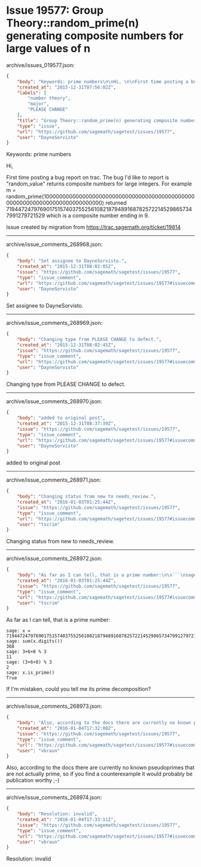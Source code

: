 # Issue 19577: Group Theory::random_prime(n) generating composite numbers for large values of n

archive/issues_019577.json:
```json
{
    "body": "Keywords: prime numbers\n\nHi, \n\nFirst time posting a bug report on trac. The bug I'd like to report is \"random_value\" returns composite numbers for large integers. For example  m = random_prime(100000000000000000000000000000000000000000000000000000000000000000000000000)\nreturned \n71944724797690175157403755256108218794891687825722145298657347991279721529\nwhich is a composite number ending in 9.\n\nIssue created by migration from https://trac.sagemath.org/ticket/19814\n\n",
    "created_at": "2015-12-31T07:56:02Z",
    "labels": [
        "number theory",
        "major",
        "PLEASE CHANGE"
    ],
    "title": "Group Theory::random_prime(n) generating composite numbers for large values of n",
    "type": "issue",
    "url": "https://github.com/sagemath/sagetest/issues/19577",
    "user": "DayneSorvisto"
}
```
Keywords: prime numbers

Hi, 

First time posting a bug report on trac. The bug I'd like to report is "random_value" returns composite numbers for large integers. For example  m = random_prime(100000000000000000000000000000000000000000000000000000000000000000000000000)
returned 
71944724797690175157403755256108218794891687825722145298657347991279721529
which is a composite number ending in 9.

Issue created by migration from https://trac.sagemath.org/ticket/19814





---

archive/issue_comments_268968.json:
```json
{
    "body": "Set assignee to DayneSorvisto.",
    "created_at": "2015-12-31T08:02:05Z",
    "issue": "https://github.com/sagemath/sagetest/issues/19577",
    "type": "issue_comment",
    "url": "https://github.com/sagemath/sagetest/issues/19577#issuecomment-268968",
    "user": "DayneSorvisto"
}
```

Set assignee to DayneSorvisto.



---

archive/issue_comments_268969.json:
```json
{
    "body": "Changing type from PLEASE CHANGE to defect.",
    "created_at": "2015-12-31T08:02:45Z",
    "issue": "https://github.com/sagemath/sagetest/issues/19577",
    "type": "issue_comment",
    "url": "https://github.com/sagemath/sagetest/issues/19577#issuecomment-268969",
    "user": "DayneSorvisto"
}
```

Changing type from PLEASE CHANGE to defect.



---

archive/issue_comments_268970.json:
```json
{
    "body": "added to original post",
    "created_at": "2015-12-31T08:37:39Z",
    "issue": "https://github.com/sagemath/sagetest/issues/19577",
    "type": "issue_comment",
    "url": "https://github.com/sagemath/sagetest/issues/19577#issuecomment-268970",
    "user": "DayneSorvisto"
}
```

added to original post



---

archive/issue_comments_268971.json:
```json
{
    "body": "Changing status from new to needs_review.",
    "created_at": "2016-01-03T01:25:44Z",
    "issue": "https://github.com/sagemath/sagetest/issues/19577",
    "type": "issue_comment",
    "url": "https://github.com/sagemath/sagetest/issues/19577#issuecomment-268971",
    "user": "tscrim"
}
```

Changing status from new to needs_review.



---

archive/issue_comments_268972.json:
```json
{
    "body": "As far as I can tell, that is a prime number:\n\n```\nsage: x = 71944724797690175157403755256108218794891687825722145298657347991279721529\nsage: sum(x.digits())\n368\nsage: 3+6+8 % 3\n11\nsage: (3+6+8) % 3\n2\nsage: x.is_prime()\nTrue\n```\n\nIf I'm mistaken, could you tell me its prime decomposition?",
    "created_at": "2016-01-03T01:25:44Z",
    "issue": "https://github.com/sagemath/sagetest/issues/19577",
    "type": "issue_comment",
    "url": "https://github.com/sagemath/sagetest/issues/19577#issuecomment-268972",
    "user": "tscrim"
}
```

As far as I can tell, that is a prime number:

```
sage: x = 71944724797690175157403755256108218794891687825722145298657347991279721529
sage: sum(x.digits())
368
sage: 3+6+8 % 3
11
sage: (3+6+8) % 3
2
sage: x.is_prime()
True
```

If I'm mistaken, could you tell me its prime decomposition?



---

archive/issue_comments_268973.json:
```json
{
    "body": "Also, according to the docs there are currently no known pseudoprimes that are not actually prime, so if you find a counterexample it would probably be publication worthy ;-)",
    "created_at": "2016-01-04T17:32:00Z",
    "issue": "https://github.com/sagemath/sagetest/issues/19577",
    "type": "issue_comment",
    "url": "https://github.com/sagemath/sagetest/issues/19577#issuecomment-268973",
    "user": "vbraun"
}
```

Also, according to the docs there are currently no known pseudoprimes that are not actually prime, so if you find a counterexample it would probably be publication worthy ;-)



---

archive/issue_comments_268974.json:
```json
{
    "body": "Resolution: invalid",
    "created_at": "2016-01-04T17:33:11Z",
    "issue": "https://github.com/sagemath/sagetest/issues/19577",
    "type": "issue_comment",
    "url": "https://github.com/sagemath/sagetest/issues/19577#issuecomment-268974",
    "user": "vbraun"
}
```

Resolution: invalid
